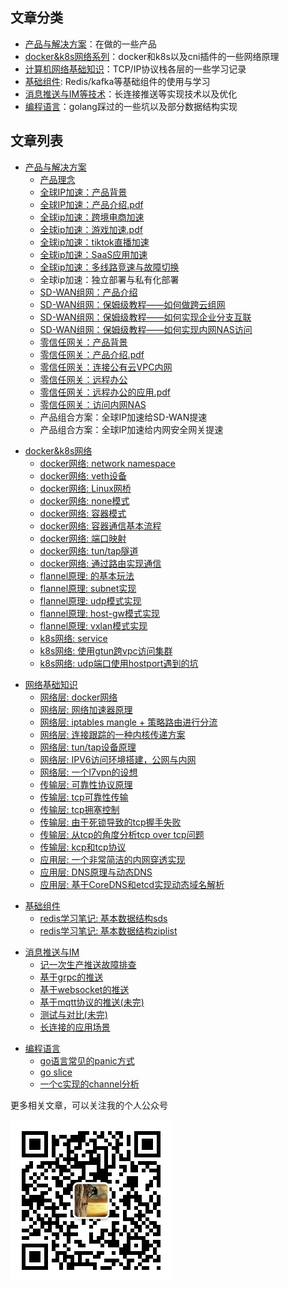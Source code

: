 ## 文章分类

- [产品与解决方案](#产品与解决方案)：在做的一些产品
- [docker&k8s网络系列](#docker&k8s网络)：docker和k8s以及cni插件的一些网络原理
- [计算机网络基础知识](#网络基础知识)：TCP/IP协议栈各层的一些学习记录
- [基础组件](#基础组件): Redis/kafka等基础组件的使用与学习
- [消息推送与IM等技术](#消息推送与IM)：长连接推送等实现技术以及优化
- [编程语言](#编程语言)：golang踩过的一些坑以及部分数据结构实现

## 文章列表

<div id="产品与解决方案"></div>

- [产品与解决方案]()
  - [产品理念](系列文章/products/printciple.md)
  - [全球IP加速：产品背景](系列文章/products/产品与解决方案-全球IP加速GIPA.md)
  - [全球IP加速：产品介绍.pdf](https://www.beyondnetwork.net/gipa-introduce.pdf)
  - [全球ip加速：跨境电商加速](系列文章/products/产品与解决方案-全球ip加速在跨境电商中的应用.md)
  - [全球ip加速：游戏加速.pdf](http://www.beyondnetwork.net/gipa-game.pdf)
  - [全球ip加速：tiktok直播加速](系列文章/products/产品与解决方案-全球ip加速tiktok直播.md)
  - [全球ip加速：SaaS应用加速](系列文章/products/产品与解决方案-全球ip加速SaaS应用.md)
  - [全球ip加速：多线路竞速与故障切换](系列文章/products/产品与解决方案-全球IP加速容灾与故障切换.md)
  - 全球ip加速：独立部署与私有化部署
  - [SD-WAN组网：产品介绍](系列文章/products/sd-wan产品介绍.md)
  - [SD-WAN组网：保姆级教程——如何做跨云组网](系列文章/products/保姆级教程——如何做跨云组网.md)
  - [SD-WAN组网：保姆级教程——如何实现企业分支互联](系列文章/products/保姆级教程——如何实现企业分支互联.md)
  - [SD-WAN组网：保姆级教程——如何实现内网NAS访问](系列文章/products/保姆级教程——如何实现内网NAS访问.md)
  - [零信任网关：产品背景](系列文章/products/产品与解决方案-内网安全网关gla.md)
  - [零信任网关：产品介绍.pdf](https://www.beyondnetwork.net/gla-introduce.pdf)
  - [零信任网关：连接公有云VPC内网](系列文章/products/产品与解决方案-连接公有云内网.md)
  - [零信任网关：远程办公](系列文章/products/产品与解决方案-远程办公.md)
  - [零信任网关：远程办公的应用.pdf](https://www.beyondnetwork.net/gla-remotework.pdf)
  - [零信任网关：访问内网NAS](系列文章/products/产品与解决方案-访问内网NAS.md)
  - 产品组合方案：全球IP加速给SD-WAN提速
  - 产品组合方案：全球IP加速给内网安全网关提速

<div id="docker&k8s网络系列"></div>

- [docker&k8s网络](系列文章/docker/content.md)
   - [docker网络: network namespace](系列文章/docker/docker网络之namespace.md)      
   - [docker网络: veth设备](系列文章/docker/docker网络之veth设备.md)
   - [docker网络: Linux网桥](系列文章/docker/docker网络之网桥.md)
   - [docker网络: none模式](系列文章/docker/docker网络之none模式.md)
   - [docker网络: 容器模式](系列文章/docker/docker网络之容器模式.md)
   - [docker网络: 容器通信基本流程](系列文章/docker/docker网络之容器通信基本流程.md)
   - [docker网络: 端口映射](系列文章/docker/docker网络之端口映射.md)
   - [docker网络: tun/tap隧道](系列文章/docker/docker网络之tun-tap隧道.md)
   - [docker网络: 通过路由实现通信](系列文章/docker/docker网络之通过路由通信.md)
   - [flannel原理: 的基本玩法](系列文章/docker/flannel的基本思路.md)
   - [flannel原理: subnet实现](系列文章/docker/flannel原理之subnet.md)
   - [flannel原理: udp模式实现](系列文章/docker/flannel原理之udp模式.md)
   - [flannel原理: host-gw模式实现](系列文章/docker/flannel原理之host-gw模式.md)
   - [flannel原理: vxlan模式实现](系列文章/docker/flannel原理之vxlan模式.md)
   - [k8s网络: service](系列文章/docker/k8s_service网络.md)
   - [k8s网络: 使用gtun跨vpc访问集群](系列文章/docker/k8s网络_使用gtun跨vpc访问k8s集群.md)
   - [k8s网络: udp端口使用hostport遇到的坑](系列文章/docker/k8s网络_udp端口使用hostport遇到的坑.md)


<div id="网络基础知识"></div>

- [网络基础知识](./books/network)
   - [网络层: docker网络](系列文章/network/网络层-docker网络.md)
   - [网络层: 网络加速器原理](https://github.com/ICKelin/article/issues/1)
   - [网络层: iptables mangle + 策略路由进行分流](https://github.com/ICKelin/article/issues/2)
   - [网络层: 连接跟踪的一种内核传递方案](https://github.com/ICKelin/article/issues/5)
   - [网络层: tun/tap设备原理](https://github.com/ICKelin/article/issues/9)
   - [网络层: IPV6访问环境搭建，公网与内网](https://github.com/ICKelin/article/issues/8)
   - [网络层: 一个l7vpn的设想](https://github.com/ICKelin/article/issues/18)
   - [传输层: 可靠性协议原理](系列文章/network/传输层-可靠性传输.md)
   - [传输层: tcp可靠性传输](系列文章/network/传输层-tcp可靠性实现.md)
   - [传输层: tcp拥塞控制](系列文章/network/传输层-tcp拥塞控制.md)
   - [传输层: 由于死锁导致的tcp握手失败](系列文章/network/传输层-tcp三次握手失败定位.md)
   - [传输层: 从tcp的角度分析tcp over tcp问题](系列文章/network/传输层-tcp_over_tcp.md)
   - [传输层: kcp和tcp协议](系列文章/network/传输层-kcp协议介绍.md)
   - [应用层: 一个非常简洁的内网穿透实现](https://github.com/ICKelin/article/issues/10)
   - [应用层: DNS原理与动态DNS](https://github.com/ICKelin/article/issues/11)
   - [应用层: 基于CoreDNS和etcd实现动态域名解析](https://github.com/ICKelin/article/issues/20)

[comment]: <> (   - [应用层: 从http1到http3&#40;一&#41;]&#40;系列文章/network/应用层-从http1到http3&#40;一&#41;.md&#41;&#40;TODO&#41;)

[comment]: <> (   - [应用层: 从http1到http3&#40;二&#41;]&#40;系列文章/network/应用层-从http1到http3&#40;二&#41;.md&#41;&#40;TODO&#41;)

[comment]: <> (   - [应用层: 从http1到http3&#40;三&#41;]&#40;系列文章/network/应用层-从http1到http3&#40;三&#41;.md&#41;&#40;TODO&#41;)

[comment]: <> (   - [应用层: DNS系统]&#40;系列文章/network/应用层-dns系统.md&#41;&#40;TODO&#41;)

[comment]: <> (   - [应用层: httpdns]&#40;系列文章/network/应用层-httpdns.md&#41;&#40;TODO&#41;)

[comment]: <> (   - [应用层: cdn与动态加速原理]&#40;系列文章/network/应用层-cdn与动态加速原理&#41;&#40;TODO&#41;)
   
<div id="基础组件"></div>

- [基础组件](系列文章/contents)
   - [redis学习笔记: 基本数据结构sds](系列文章/influstrature/redis学习笔记-基本数据结构sds.md)
   - [redis学习笔记: 基本数据结构ziplist](系列文章/influstrature/redis学习笔记-基本数据结构ziplist.md)

[comment]: <> (   - [redis学习笔记: 数据持久化]&#40;系列文章/influstrature/redis学习笔记-数据持久化.md&#41;&#40;TODO&#41;)

[comment]: <> (   - [redis学习笔记: 主从模式]&#40;系列文章/influstrature/redis学习笔记-主从模式.md&#41;&#40;TODO&#41;)

[comment]: <> (   - [redis学习笔记: 主从模式]&#40;系列文章/influstrature/redis学习笔记-哨兵模式.md&#41;&#40;TODO&#41;)

[comment]: <> (   - [redis学习笔记: 分片集群]&#40;系列文章/influstrature/redis学习笔记-分片集群.md&#41;&#40;TODO&#41;)

[comment]: <> (   - [redis学习笔记: 网络处理模型]&#40;系列文章/influstrature/redis学习笔记-网络处理模型.md&#41;&#40;TODO&#41;)

<div id="消息推送与IM"></div>

- [消息推送与IM](./books/push)
   - [记一次生产推送故障排查](系列文章/push/markdown/prdfatal.md)
   - [基于grpc的推送](系列文章/push/markdown/grpc.md)
   - [基于websocket的推送](系列文章/push/markdown/websocket.md)
   - [基于mqtt协议的推送(未完)](系列文章/push/markdown/mqtt.md)
   - [测试与对比(未完)](系列文章/push/markdown/bench.md)
   - [长连接的应用场景](系列文章/push/markdown/keepalive.md)

<div id="编程语言"></div>

- [编程语言]()
   - [go语言常见的panic方式](系列文章/golang/panic.md)
   - [go slice](系列文章/golang/slice.md)
   - [一个c实现的channel分析](https://github.com/ICKelin/article/issues/17)

更多相关文章，可以关注我的个人公众号

![qrcode.jpg](qrcode.jpg)
